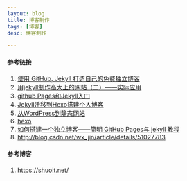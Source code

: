 ```yaml
---
layout: blog
title: 博客制作
tags: [博客]
desc: 博客制作

---
```

[1]:http://blog.csdn.net/on_1y/article/details/19259435
[2]:http://www.cnblogs.com/strick/p/5484779.html
[3]:http://www.ruanyifeng.com/blog/2012/08/blogging_with_jekyll.html
[4]:https://www.ezlippi.com/blog/2016/02/jekyll-to-hexo.html
[5]:http://blog.lszero.com/coding4fun/static-website-with-jekyll.html
[6]:https://hexo.io/themes/
[7]:http://www.cnfeat.com/blog/2014/05/11/how-to-build-a-blog/




#### 参考链接
1. [使用 GitHub, Jekyll 打造自己的免费独立博客][1]
2. [用jekyll制作高大上的网站（二）——实际应用][2]
3. [github Pages和Jekyll入门][3]
4. [Jekyll迁移到Hexo搭建个人博客][4]
5. [从WordPress到静态网站][5]
6. [hexo][6]
7. [如何搭建一个独立博客——简明 GitHub Pages与 jekyll 教程][7]
8. http://blog.csdn.net/wx_jin/article/details/51027783

#### 参考博客
1. https://shuoit.net/



